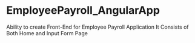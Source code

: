 # EmployeePayroll_AngularApp
Ability to create Front-End for Employee Payroll Application  It Consists of Both Home and Input Form Page
